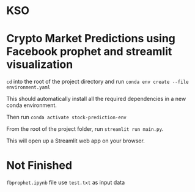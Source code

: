 # KSO
# Crypto Market Predictions using Facebook prophet and streamlit visualization

`cd` into the root of the project directory and run `conda env create --file environment.yaml`

This should automatically install all the required dependencies in a new conda environment.

Then run `conda activate stock-prediction-env`

From the root of the project folder, run `streamlit run main.py`.

This will open up a Streamlit web app on your browser.

# Not Finished 
`fbprophet.ipynb` file use `test.txt` as input data
